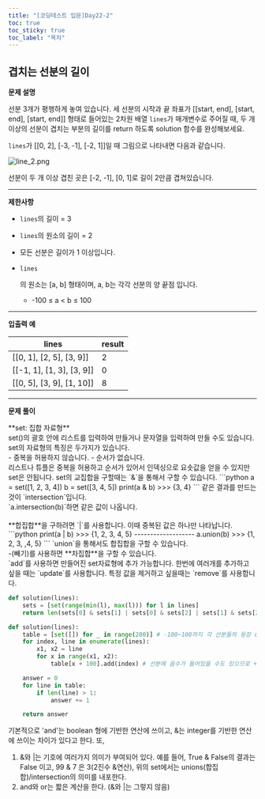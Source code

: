 ```yaml
---
title: "[코딩테스트 입문]Day22-2"
toc: true
toc_sticky: true
toc_label: "목차"
---
```




## 겹치는 선분의 길이

**문제 설명**

선분 3개가 평행하게 놓여 있습니다. 세 선분의 시작과 끝 좌표가 [[start, end], [start, end], [start, end]] 형태로 들어있는 2차원 배열 `lines`가 매개변수로 주어질 때, 두 개 이상의 선분이 겹치는 부분의 길이를 return 하도록 solution 함수를 완성해보세요.

`lines`가 [[0, 2], [-3, -1], [-2, 1]]일 때 그림으로 나타내면 다음과 같습니다.

![line_2.png](https://grepp-programmers.s3.ap-northeast-2.amazonaws.com/files/production/e4122d8b-9ce2-49ce-a360-3d1284babd8a/line_2.png)

선분이 두 개 이상 겹친 곳은 [-2, -1], [0, 1]로 길이 2만큼 겹쳐있습니다.

------

**제한사항**

- `lines`의 길이 = 3

- `lines`의 원소의 길이 = 2

- 모든 선분은 길이가 1 이상입니다.

- ```
  lines
  ```

  의 원소는 [a, b] 형태이며, a, b는 각각 선분의 양 끝점 입니다.

  - -100 ≤ a < b ≤ 100

------

**입출력 예**

| lines                     | result |
| ------------------------- | ------ |
| [[0, 1], [2, 5], [3, 9]]  | 2      |
| [[-1, 1], [1, 3], [3, 9]] | 0      |
| [[0, 5], [3, 9], [1, 10]] | 8      |

---

**문제 풀이**

<div class = "notice", markdown = "1">
**set: 집합 자료형**<br/>
set()의 괄호 안에 리스트를 입력하여 만들거나 문자열을 입력하여 만들 수도 있습니다.<br/>set의 자료형의 특징은 두가지가 있습니다.<br/>- 중복을 허용하지 않습니다. - 순서가 없습니다.<br/>리스트나 튜플은 중복을 허용하고 순서가 있어서 인덱싱으로 요솟값을 얻을 수 있지만 set은 안됩니다. set의 교집합을 구할때는 `&`을 통해서 구할 수 있습니다. 
```python
a = set([1, 2, 3, 4])
b = set([3, 4, 5])
print(a & b)
>>> {3, 4}
```
같은 결과를 만드는 것이 `intersection`입니다.<br/>`a.intersection(b)`하면 같은 값이 나옵니다.<br/><br/>**합집합**을 구하려면 `|`를 사용합니다. 이때 중복된 값은 하나만 나타납니다.
```python
print(a | b)
>>> {1, 2, 3, 4, 5}
-------------------
a.union(b)
>>> {1, 2, 3, ,4, 5}
```
`union`을 통해서도 합집합을 구할 수 있습니다.<br/>-(빼기)를 사용하면 **차집합**을 구할 수 있습니다.<br/>`add`를 사용하면 만들어진 set자료형에 추가 가능합니다. 한번에 여러개를 추가하고 싶을 때는 `update`를 사용합니다. 특정 값을 제거하고 싶을때는 `remove`를 사용합니다.
</div>





```python
def solution(lines):
    sets = [set(range(min(l), max(l))) for l in lines]
    return len(sets[0] & sets[1] | sets[0] & sets[2] | sets[1] & sets[2])
```





```python
def solution(lines):
    table = [set([]) for _ in range(200)] # -100~100까지 각 선분들의 등장 count 초기화
    for index, line in enumerate(lines):
        x1, x2 = line
        for x in range(x1, x2):
            table[x + 100].add(index) # 선분에 음수가 들어있을 수도 있으므로 +100

    answer = 0
    for line in table:
        if len(line) > 1:
            answer += 1

    return answer
```

기본적으로 'and'는 boolean 형에 기반한 연산에 쓰이고, &는 integer를 기반한 연산에 쓰이는 차이가 있다고 한다. 또,

1. &와 |는 기호에 여러가지 의미가 부여되어 있다. 예를 들어, True & False의 결과는 False 이고, 99 & 7 은 3(2진수 &연산), 위의 set에서는 unions(합집합)/intersection의 의미를 내포한다.
2. and와 or는 짧은 계산을 한다. (&와 |는 그렇지 않음)